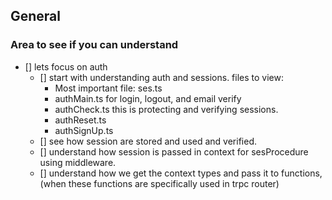 <!-- for time being just build your understanding -->

## General
### Area to see if you can understand

- [] lets focus on auth
  - [] start with understanding auth and sessions. files to view:
    - Most important file: ses.ts
    - authMain.ts for login, logout, and email verify
    - authCheck.ts this is protecting and verifying sessions.
    - authReset.ts
    - authSignUp.ts
  - [] see how session are stored and used and verified.
  - [] understand how session is passed in context for sesProcedure using middleware.
  - [] understand how we get the context types and pass it to functions, (when these functions are specifically used in trpc router)
